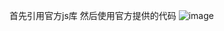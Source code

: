 首先引用官方js库
    <link rel="stylesheet" href="https://js.arcgis.com/4.29/esri/themes/light/main.css">
    <script src="https://js.arcgis.com/4.29/"></script>
然后使用官方提供的代码
   ![image](https://github.com/Plonkloving/AnAn/assets/102906830/f6638706-546d-4b49-af95-045622bbc29d)

